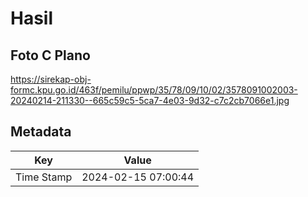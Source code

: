 # Hasil

## Foto C Plano

https://sirekap-obj-formc.kpu.go.id/463f/pemilu/ppwp/35/78/09/10/02/3578091002003-20240214-211330--665c59c5-5ca7-4e03-9d32-c7c2cb7066e1.jpg


## Metadata

| Key        | Value               |
| ---------- | ------------------- |
| Time Stamp | 2024-02-15 07:00:44 |



